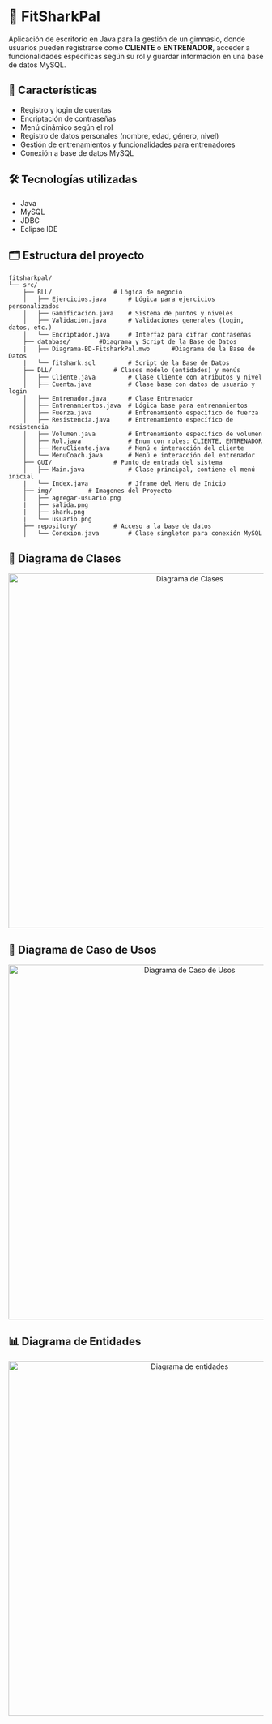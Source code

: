 # 🦈 FitSharkPal
Aplicación de escritorio en Java para la gestión de un gimnasio, donde usuarios pueden registrarse como **CLIENTE** o **ENTRENADOR**, acceder a funcionalidades específicas según su rol y guardar información en una base de datos MySQL.

## 🚀 Características

- Registro y login de cuentas
- Encriptación de contraseñas
- Menú dinámico según el rol
- Registro de datos personales (nombre, edad, género, nivel)
- Gestión de entrenamientos y funcionalidades para entrenadores
- Conexión a base de datos MySQL

## 🛠 Tecnologías utilizadas

- Java
- MySQL
- JDBC
- Eclipse IDE

## 🗂 Estructura del proyecto

```plaintext
fitsharkpal/
└── src/
    ├── BLL/                 # Lógica de negocio
    │   ├── Ejercicios.java      # Lógica para ejercicios personalizados
    │   ├── Gamificacion.java    # Sistema de puntos y niveles
    │   ├── Validacion.java      # Validaciones generales (login, datos, etc.)
    │   └── Encriptador.java     # Interfaz para cifrar contraseñas
    ├── database/        #Diagrama y Script de la Base de Datos
    |   ├── Diagrama-BD-FitsharkPal.mwb      #Diagrama de la Base de Datos
    |   └── fitshark.sql         # Script de la Base de Datos    
    ├── DLL/                 # Clases modelo (entidades) y menús
    │   ├── Cliente.java         # Clase Cliente con atributos y nivel
    │   ├── Cuenta.java          # Clase base con datos de usuario y login
    │   ├── Entrenador.java      # Clase Entrenador
    │   ├── Entrenamientos.java  # Lógica base para entrenamientos
    │   ├── Fuerza.java          # Entrenamiento específico de fuerza
    │   ├── Resistencia.java     # Entrenamiento específico de resistencia
    │   ├── Volumen.java         # Entrenamiento específico de volumen
    │   ├── Rol.java             # Enum con roles: CLIENTE, ENTRENADOR
    │   ├── MenuCliente.java     # Menú e interacción del cliente
    │   └── MenuCoach.java       # Menú e interacción del entrenador
    ├── GUI/                 # Punto de entrada del sistema
    │   ├── Main.java            # Clase principal, contiene el menú inicial
    |   └── Index.java           # Jframe del Menu de Inicio
    ├── img/          # Imagenes del Proyecto
    │   ├── agregar-usuario.png
    |   ├── salida.png
    |   ├── shark.png
    |   └── usuario.png
    ├── repository/          # Acceso a la base de datos
    │   └── Conexion.java        # Clase singleton para conexión MySQL
```

## 📘 Diagrama de Clases

<p align="center">
  <img src="https://github.com/user-attachments/assets/89a37df5-550c-46e7-9ceb-b64854e16d94" alt="Diagrama de Clases" width="700"/>
</p>

## 🎯 Diagrama de Caso de Usos

<p align="center">
  <img src="https://github.com/user-attachments/assets/385b0116-bbc7-446e-b977-82dc7a15e40e" alt="Diagrama de Caso de Usos" width="700"/>
</p>

## 📊 Diagrama de Entidades

<p align="center">
  <img src="https://github.com/user-attachments/assets/5124f21e-f5b0-4fc7-80b4-e5f7d7d8e079" alt="Diagrama de entidades" width="700"/>
</p>
